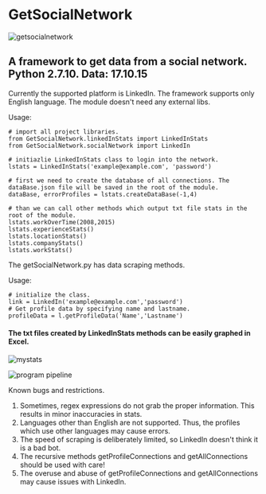 # GetSocialNetwork
![getsocialnetwork](https://cloud.githubusercontent.com/assets/14153294/10562118/923f4574-74ff-11e5-8288-c93f1d34c08e.jpg)

## A framework to get data from a social network. Python 2.7.10. Data: 17.10.15

Currently the supported platform is LinkedIn. The framework supports only English language. The module doesn't need any external libs.

Usage:
```
# import all project libraries.
from GetSocialNetwork.linkedInStats import LinkedInStats
from GetSocialNetwork.socialNetwork import LinkedIn

# initiazlie LinkedInStats class to login into the network.
lstats = LinkedInStats('example@example.com', 'password')

# first we need to create the database of all connections. The dataBase.json file will be saved in the root of the module.
dataBase, errorProfiles = lstats.createDataBase(-1,4)

# than we can call other methods which output txt file stats in the root of the module.
lstats.workOverTime(2008,2015)
lstats.experienceStats()
lstats.locationStats()
lstats.companyStats()
lstats.workStats()
```
The getSocialNetwork.py has data scraping methods. 

Usage:
```
# initialize the class.
link = LinkedIn('example@example.com','password')
# Get profile data by specifying name and lastname.
profileData = l.getProfileData('Name','Lastname')
```

#### The txt files created by LinkedInStats methods can be easily graphed in Excel.
![mystats](https://cloud.githubusercontent.com/assets/14153294/10562266/f5312988-7507-11e5-84eb-dcaa8efcf5a2.jpg)

![program pipeline](https://cloud.githubusercontent.com/assets/14153294/10562390/fe240676-750e-11e5-98f1-3e215bb137f4.jpg)

Known bugs and restrictions.

1. Sometimes, regex expressions do not grab the proper information. This results in minor inaccuracies in stats.
2. Languages other than English are not supported. Thus, the profiles which use other languages may cause errors.
3. The speed of scraping is deliberately limited, so LinkedIn doesn't think it is a bad bot.
4. The recursive methods getProfileConnections and getAllConnections should be used with care! 
5. The overuse and abuse of getProfileConnections and getAllConnections may cause issues with LinkedIn. 

